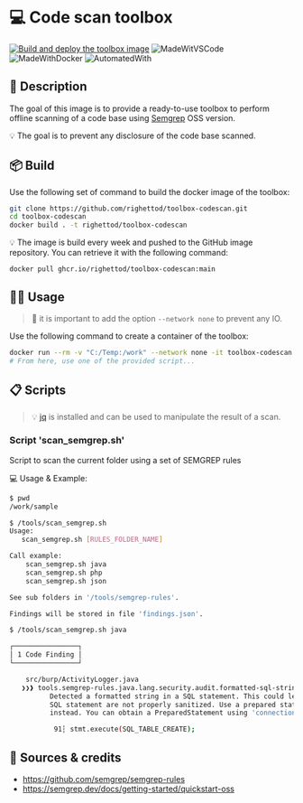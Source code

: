 # 💻 Code scan toolbox

[![Build and deploy the toolbox image](https://github.com/righettod/toolbox-codescan/actions/workflows/build_docker_image.yml/badge.svg?branch=main)](https://github.com/righettod/toolbox-codescan/actions/workflows/build_docker_image.yml) ![MadeWitVSCode](https://img.shields.io/static/v1?label=Made%20with&message=VisualStudio%20Code&color=blue&?style=for-the-badge&logo=visualstudio) ![MadeWithDocker](https://img.shields.io/static/v1?label=Made%20with&message=Docker&color=blue&?style=for-the-badge&logo=docker) ![AutomatedWith](https://img.shields.io/static/v1?label=Automated%20with&message=GitHub%20Actions&color=blue&?style=for-the-badge&logo=github)

## 🎯 Description

The goal of this image is to provide a ready-to-use toolbox to perform offline scanning of a code base using [Semgrep](https://semgrep.dev/) OSS version.

💡 The goal is to prevent any disclosure of the code base scanned.

## 📦 Build

Use the following set of command to build the docker image of the toolbox:

```bash
git clone https://github.com/righettod/toolbox-codescan.git
cd toolbox-codescan
docker build . -t righettod/toolbox-codescan
```

💡 The image is build every week and pushed to the GitHub image repository. You can retrieve it with the following command:

`docker pull ghcr.io/righettod/toolbox-codescan:main`

## 👨‍💻 Usage

> 🛑 it is important to add the option `--network none` to prevent any IO.

Use the following command to create a container of the toolbox:

```bash
docker run --rm -v "C:/Temp:/work" --network none -it toolbox-codescan:main
# From here, use one of the provided script...
```

## 📋 Scripts

> 💡 [jq](https://jqlang.github.io/jq/) is installed and can be used to manipulate the result of a scan.

### Script 'scan_semgrep.sh'

Script to scan the current folder using a set of SEMGREP rules

💻 Usage & Example:

```bash
$ pwd
/work/sample

$ /tools/scan_semgrep.sh
Usage:
   scan_semgrep.sh [RULES_FOLDER_NAME]

Call example:
    scan_semgrep.sh java
    scan_semgrep.sh php
    scan_semgrep.sh json

See sub folders in '/tools/semgrep-rules'.

Findings will be stored in file 'findings.json'.

$ /tools/scan_semgrep.sh java

┌────────────────┐
│ 1 Code Finding │
└────────────────┘

    src/burp/ActivityLogger.java
   ❯❯❱ tools.semgrep-rules.java.lang.security.audit.formatted-sql-string
          Detected a formatted string in a SQL statement. This could lead to SQL injection if variables in the
          SQL statement are not properly sanitized. Use a prepared statements (java.sql.PreparedStatement)
          instead. You can obtain a PreparedStatement using 'connection.prepareStatement'.

           91┆ stmt.execute(SQL_TABLE_CREATE);
```

## 🤝 Sources & credits

* <https://github.com/semgrep/semgrep-rules>
* <https://semgrep.dev/docs/getting-started/quickstart-oss>
